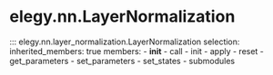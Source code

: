 
# elegy.nn.LayerNormalization

::: elegy.nn.layer_normalization.LayerNormalization
    selection:
        inherited_members: true
        members:
            - __init__
            - call
            - init
            - apply
            - reset
            - get_parameters
            - set_parameters
            - set_states
            - submodules
        